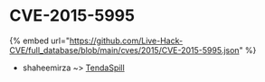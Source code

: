 # CVE-2015-5995
{% embed url="https://github.com/Live-Hack-CVE/full_database/blob/main/cves/2015/CVE-2015-5995.json" %}

* shaheemirza ~> [TendaSpill](https://www.alice-snow.ru/2015/database/cve-2015-5995/tendaspill-shaheemirza)